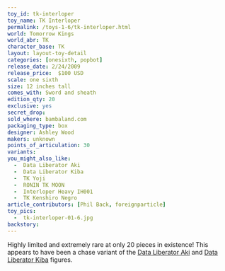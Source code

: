 ```yaml
---
toy_id: tk-interloper
toy_name: TK Interloper
permalink: /toys-1-6/tk-interloper.html
world: Tomorrow Kings
world_abr: TK
character_base: TK
layout: layout-toy-detail
categories: [onesixth, popbot]
release_date: 2/24/2009
release_price:  $100 USD
scale: one sixth
size: 12 inches tall
comes_with: Sword and sheath
edition_qty: 20
exclusive: yes
secret_drop:
sold_where: bambaland.com
packaging_type: box
designer: Ashley Wood
makers: unknown
points_of_articulation: 30
variants: 
you_might_also_like:
  -  Data Liberator Aki
  -  Data Liberator Kiba
  -  TK Yoji
  -  RONIN TK MOON
  -  Interloper Heavy IH001
  -  TK Kenshiro Negro
article_contributors: [Phil Back, foreignparticle]
toy_pics:
  -  tk-interloper-01-6.jpg
backstory:
---
```

Highly limited and extremely rare at only 20 pieces in existence! This appears to have been a chase variant of the <a href="/toys-1-6/data-liberator-aki.html">Data Liberator Aki</a> and <a href="/toys-1-6/data-liberator-kiba">Data Liberator Kiba</a> figures.